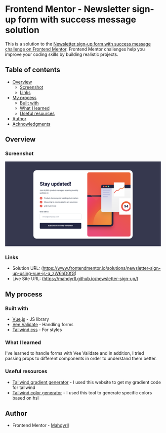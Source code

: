 # Frontend Mentor - Newsletter sign-up form with success message solution

This is a solution to the [Newsletter sign-up form with success message challenge on Frontend Mentor](https://www.frontendmentor.io/challenges/newsletter-signup-form-with-success-message-3FC1AZbNrv). Frontend Mentor challenges help you improve your coding skills by building realistic projects. 

## Table of contents

- [Overview](#overview)
  - [Screenshot](#screenshot)
  - [Links](#links)
- [My process](#my-process)
  - [Built with](#built-with)
  - [What I learned](#what-i-learned)
  - [Useful resources](#useful-resources)
- [Author](#author)
- [Acknowledgments](#acknowledgments)

## Overview

### Screenshot

![](./screencapture-localhost-5173-2025-03-30-00_22_21.png)

### Links

- Solution URL: (https://www.frontendmentor.io/solutions/newsletter-sign-up-using-vue-js-q_zW6hD0fG)
- Live Site URL: (https://mahdyrll.github.io/newsletter-sign-up/)

## My process

### Built with

- [Vue.js](https://vuejs.org/) - JS library
- [Vee Validate](https://vee-validate.logaretm.com/) - Handling forms
- [Tailwind css](https://tailwindcss.com/) - For styles

### What I learned

I've learned to handle forms with Vee Validate and in addition, I tried passing props to different components in order to understand them better.

### Useful resources

- [Tailwind gradient generator](https://www.creative-tim.com/twcomponents/gradient-generator) - I used this website to get my gradient code for tailwind
- [Tailwind color generator](https://uicolors.app/generate/) - I used this tool to generate specific colors based on hsl

## Author

- Frontend Mentor - [Mahdyrll](https://www.frontendmentor.io/profile/Mahdyrll)
